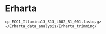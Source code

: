 # Erharta





```
cp ECC1_Illumina13_S13_L002_R1_001.fastq.gz ~/Erharta_data_analysis/Erharta_trimming/
```
